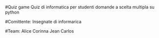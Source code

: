 #Quiz game
Quiz di informatica per studenti
domande a scelta  multipla su python

#Comittente:
Insegnate di informarica

#Team:
Alice
Corinna
Jean Carlos
